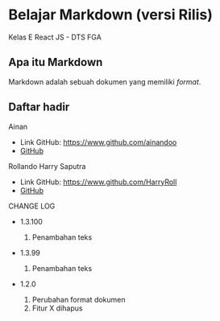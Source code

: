# Belajar Markdown (versi Rilis)
Kelas E React JS - DTS FGA

## Apa itu Markdown
Markdown adalah sebuah dokumen yang memiliki _format_.

## Daftar hadir

Ainan
- Link GitHub: https://www.github.com/ainandoo
- [GitHub](https://www.github.com/ainandoo)

Rollando Harry Saputra
- Link GitHub: https://www.github.com/HarryRoll
- [GitHub](https://www.github.com/Harryroll)


CHANGE LOG
- 1.3.100
  1. Penambahan teks

- 1.3.99
  1. Penambahan teks

- 1.2.0
  1. Perubahan format dokumen
  2. Fitur X dihapus
